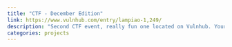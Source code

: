 ```yaml
---
title: "CTF - December Edition"
link: https://www.vulnhub.com/entry/lampiao-1,249/
description: "Second CTF event, really fun one located on Vulnhub. Your goal - get root. Once you break the box and write up how you got access. E-mail your document to root@dc207.org so you can be entered into December's raffle! We'll giving away a pentesting raspberry pi at the December meeting."
categories: projects
---
```

